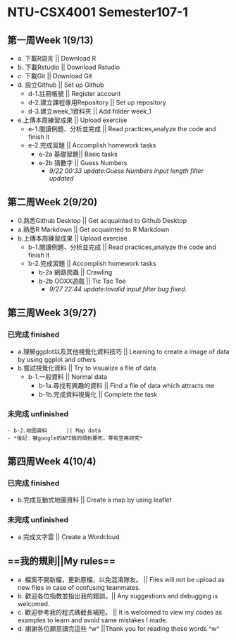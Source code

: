 ﻿# NTU-CSX4001 Semester107-1

## 第一周Week 1(9/13)
- a. 下載R語言             || Download R
- b. 下載Rstudio           || Download Rstudio
- c. 下載Git               || Download Git
- d. 設立Github            || Set up Github
	- d-1.註冊帳號                   || Register account
	- d-2.建立課程專用Repository    || Set up repository
	- d-3.建立week_1資料夾            || Add folder week_1
- e.上傳本周練習成果		|| Upload exercise
	- e-1.閱讀例題、分析並完成		|| Read practices,analyze the code and finish it
	- e-2.完成習題	|| Accomplish homework tasks
		- e-2a 基礎習題|| Basic tasks
		- e-2b 猜數字	|| Guess Numbers
			- *9/22 00:33 update:Guess Numbers input length filter updated*

## 第二周Week 2(9/20)
- 0.熟悉Github Desktop		|| Get acquainted to Github Desktop
- a.熟悉R Markdown		|| Get acquainted to R Markdown
- b.上傳本周練習成果		|| Upload exercise
	- b-1.閱讀例題、分析並完成	|| Read practices,analyze the code and finish it
	- b-2.完成習題	|| Accomplish homework tasks
		- b-2a 網路爬蟲 || Crawling
		- b-2b OOXX遊戲	|| Tic Tac Toe
			- *9/27 22:44 update:Invalid input filter bug fixed.* 

## 第三周Week 3(9/27)
### 已完成 finished
- a.理解ggplot以及其他視覺化資料技巧		|| Learning to create a image of data by using ggplot and others
- b.嘗試視覺化資料		|| Try to visualize a file of data
	- b-1.一般資料		|| Normal data
		- b-1a.尋找有興趣的資料	|| Find a file of data which attracts me
		- b-1b.完成資料視覺化	|| Complete the task
### 未完成 unfinished
	- b-2.地圖資料		|| Map data
	- *後記：被google的API搞的煩到要死，等有空再研究*

## 第四周Week 4(10/4)
### 已完成 finished
- b.完成互動式地圖資料		|| Create a map by using leaflet

### 未完成 unfinished
- a.完成文字雲		|| Create a Wordcloud

## ==我的規則||My rules==
 - a. 檔案不開新檔，更新原檔，以免混淆隊友。	|| Files will not be upload as new files in case of confusing teammates.
 - b. 歡迎各位指教並指出我的錯誤。|| Any suggestions and debugging is welcomed.
 - c. 歡迎參考我的程式碼截長補短。	|| It is welcomed to view my codes as examples to learn and avoid same mistakes I made.
 - d. 謝謝各位願意讀完這些 ^w^	||Thank you for reading these words ^w^
